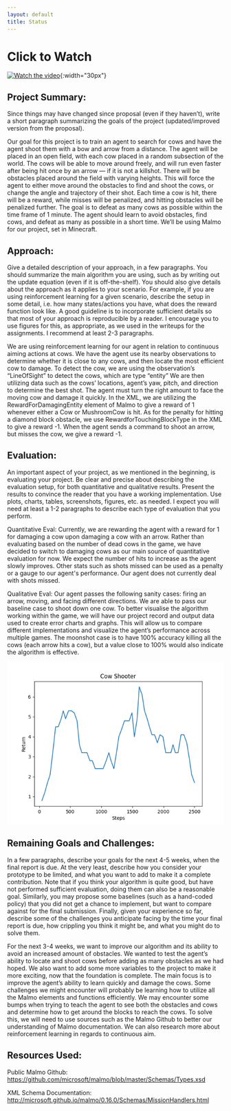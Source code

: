 ```yaml
---
layout: default
title: Status
---
```


# Click to Watch

[![Watch the video](https://i.imgur.com/WemUoPa.jpeg)](https://www.youtube.com/watch?v=EoC5cjQLEZE){:width="30px"}

## Project Summary:
Since things may have changed since proposal (even if they haven’t), write a short paragraph summarizing the goals of the project (updated/improved version from the proposal).

Our goal for this project is to train an agent to search for cows and have the agent shoot them with a bow and arrow from a distance. The agent will be placed in an open field, with each cow placed in a random subsection of the world. The cows will be able to move around freely, and will run even faster after being hit once by an arrow — if it is not a killshot. There will be obstacles placed around the field with varying heights. This will force the agent to either move around the obstacles to find and shoot the cows, or change the angle and trajectory of their shot.
Each time a cow is hit, there will be a reward, while misses will be penalized, and hitting obstacles will be penalized further. The goal is to defeat as many cows as possible within the time frame of 1 minute. The agent should learn to avoid obstacles, find cows, and defeat as many as possible in a short time. We’ll be using Malmo for our project, set in Minecraft.


## Approach:
Give a detailed description of your approach, in a few paragraphs. You should summarize the
main algorithm you are using, such as by writing out the update equation (even if it is off-the-shelf). You should also give details about the approach as it applies to your scenario. For example, if you are using reinforcement learning for a given scenario, describe the setup in some detail, i.e. how many states/actions you have, what does the reward function look like. A good guideline is to incorporate sufficient details so that most of your approach is reproducible by a reader. I encourage you to use figures for this, as appropriate, as we used in the writeups for the assignments. I recommend at least 2-3 paragraphs.

We are using reinforcement learning for our agent in relation to continuous aiming actions at cows. We have the agent use its nearby observations to determine whether it is close to any cows, and then locate the most efficient cow to damage. To detect the cow, we are using the observation’s “LineOfSight” to detect the cows, which are type “entity” We are then utilizing data such as the cows’ locations, agent’s yaw, pitch, and direction to determine the best shot. The agent must turn the right amount to face the moving cow and damage it quickly. 
In the XML, we are utilizing the RewardForDamagingEntity element of Malmo to give a reward of 1 whenever either a Cow or MushroomCow is hit. As for the penalty for hitting a diamond block obstacle, we use RewardforTouchingBlockType in the XML to give a reward -1. When the agent sends a command to shoot an arrow, but misses the cow, we give a reward -1.


## Evaluation: 
An important aspect of your project, as we mentioned in the beginning, is evaluating your
project. Be clear and precise about describing the evaluation setup, for both quantitative and qualitative results. Present the results to convince the reader that you have a working implementation. Use plots, charts, tables, screenshots, figures, etc. as needed. I expect you will need at least a 1-2 paragraphs to describe each type of evaluation that you perform.

Quantitative Eval: Currently, we are rewarding the agent with a reward for 1 for damaging a cow upon damaging a cow with an arrow. Rather than evaluating based on the number of dead cows in the game, we have decided to switch to damaging cows as our main source of quantitative evaluation for now. We expect the number of hits to increase as the agent slowly improves. Other stats such as shots missed can be used as a penalty or a gauge to our agent's performance. Our agent does not currently deal with shots missed.

Qualitative Eval: Our agent passes the following sanity cases:  firing an arrow, moving, and facing different directions. We are able to pass our baseline case to shoot down one cow. To better visualise the algorithm working within the game, we will have our project record and output data used to create error charts and graphs. This will allow us to compare different implementations and visualize the agent’s performance across multiple games. The moonshot case is to have 100% accuracy killing all the cows (each arrow hits a cow), but a value close to 100% would also indicate the algorithm is effective.

![Rewards over time](https://github.com/CowSlayers/SteakCrew/blob/main/static/returns.png?raw=true)


## Remaining Goals and Challenges: 
In a few paragraphs, describe your goals for the next 4-5 weeks, when the final report is due. At the very least, describe how you consider your prototype to be limited, and what you want to add to make it a complete contribution. Note that if you think your algorithm is quite good, but have not performed sufficient evaluation, doing them can also be a reasonable goal. Similarly, you may propose some baselines (such as a hand-coded policy) that you did not get a chance to implement, but want to compare against for the final submission. Finally, given your experience so far, describe some of the challenges you anticipate facing by the time your final report is due, how crippling you think it might be, and what you might do to solve them.

For the next 3-4 weeks, we want to improve our algorithm and its ability to avoid an increased amount of obstacles. We wanted to test the agent’s ability to locate and shoot cows before adding as many obstacles as we had hoped. We also want to add some more variables to the project to make it more exciting, now that the foundation is complete. The main focus is to improve the agent’s ability to learn quickly and damage the cows.
Some challenges we might encounter will probably be learning how to utilize all the Malmo elements and functions efficiently. We may encounter some bumps when trying to teach the agent to see both the obstacles and cows and determine how to get around the blocks to reach the cows. To solve this, we will need to use sources such as the Malmo Github to better our understanding of Malmo documentation. We can also research more about reinforcement learning in regards to continuous aim. 

## Resources Used: 
Public Malmo Github:
https://github.com/microsoft/malmo/blob/master/Schemas/Types.xsd

XML Schema Documentation:
http://microsoft.github.io/malmo/0.16.0/Schemas/MissionHandlers.html


